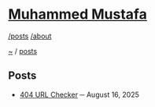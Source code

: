 # [Muhammed Mustafa](../README.md)

[/posts](/posts/README.md) [/about](/about/README.md)

[~](../README.md) / [posts](/posts/README.md)

## Posts

- [404 URL Checker](./post1.md) ─ August 16, 2025
